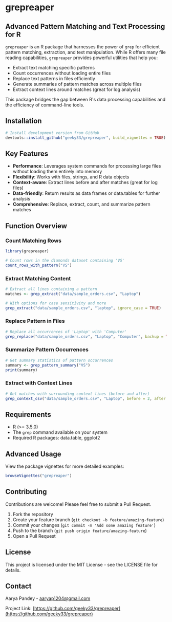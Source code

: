 # grepreaper
## Advanced Pattern Matching and Text Processing for R


`grepreaper` is an R package that harnesses the power of `grep` for efficient pattern matching, extraction, and text manipulation. While R offers many file reading capabilities, `grepreaper` provides powerful utilities that help you:

- Extract text matching specific patterns
- Count occurrences without loading entire files
- Replace text patterns in files efficiently
- Generate summaries of pattern matches across multiple files
- Extract context lines around matches (great for log analysis)

This package bridges the gap between R's data processing capabilities and the efficiency of command-line tools.

## Installation

```r
# Install development version from GitHub
devtools::install_github("geeky33/grepreaper", build_vignettes = TRUE)
```

## Key Features

- **Performance**: Leverages system commands for processing large files without loading them entirely into memory
- **Flexibility**: Works with files, strings, and R data objects
- **Context-aware**: Extract lines before and after matches (great for log files)
- **Data-friendly**: Return results as data frames or data.tables for further analysis
- **Comprehensive**: Replace, extract, count, and summarize pattern matches

## Function Overview

### Count Matching Rows

```r
library(grepreaper)

# Count rows in the diamonds dataset containing 'VS'
count_rows_with_pattern("VS")
```

### Extract Matching Content

```r
# Extract all lines containing a pattern
matches <- grep_extract("data/sample_orders.csv", "Laptop")

# With options for case sensitivity and more
grep_extract("data/sample_orders.csv", "laptop", ignore_case = TRUE)
```

### Replace Pattern in Files

```r
# Replace all occurrences of 'Laptop' with 'Computer'
grep_replace("data/sample_orders.csv", "Laptop", "Computer", backup = TRUE)
```

### Summarize Pattern Occurrences

```r
# Get summary statistics of pattern occurrences
summary <- grep_pattern_summary("VS")
print(summary)
```

### Extract with Context Lines

```r
# Get matches with surrounding context lines (before and after)
grep_context_csv("data/sample_orders.csv", "Laptop", before = 2, after = 2)
```

## Requirements

- R (>= 3.5.0)
- The `grep` command available on your system
- Required R packages: data.table, ggplot2

## Advanced Usage

View the package vignettes for more detailed examples:

```r
browseVignettes("grepreaper")
```

## Contributing

Contributions are welcome! Please feel free to submit a Pull Request.

1. Fork the repository
2. Create your feature branch (`git checkout -b feature/amazing-feature`)
3. Commit your changes (`git commit -m 'Add some amazing feature'`)
4. Push to the branch (`git push origin feature/amazing-feature`)
5. Open a Pull Request

## License

This project is licensed under the MIT License - see the LICENSE file for details.

## Contact

Aarya Pandey - aaryap1204@gmail.com

Project Link: [https://github.com/geeky33/grepreaper](https://github.com/geeky33/grepreaper)



